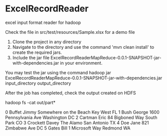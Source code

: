 # ExcelRecordReader
excel input format reader for hadoop

Check the file in src/test/resources/Sample.xlsx for a demo file

1. Clone the project in any directory
2. Navigate to the directory and use the command 'mvn clean install' to create the required jars.
3. Include the jar file ExcelRecordReaderMapReduce-0.0.1-SNAPSHOT-jar-with-dependencies.jar in your environment.

You may test the jar using the command
hadoop jar ExcelRecordReaderMapReduce-0.0.1-SNAPSHOT-jar-with-dependencies.jar input_directory output_directory

After the job has completed, check the output created on HDFS

hadoop fs -cat out/part* 

0 Buffet Jimmy Somewhere on the Beach Key West FL
1 Bush George 1600 Pennsylvania Ave Washington DC
2 Cartman Eric 84 Bigboned Way South Park CO
3 Crockett Davey The Alamo San Antonio TX
4 Doe Jane 821 Zimbabwe Ave DC
5 Gates Bill 1 Microsoft Way Redmond WA
